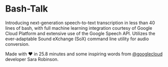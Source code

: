 # Bash-Talk

Introducing next-generation speech-to-text transcription in less than 40 lines of bash, with full machine learning integration courtesy of Google Cloud Platform and extensive use of the Google Speech API. Utilizes the ever-adaptable Sound eXchange (SoX) command line utility for audio conversion.

Made with ❤ in 25.8 minutes and some inspiring words from [@googlecloud](https://twitter.com/googlecloud) developer Sara Robinson.
